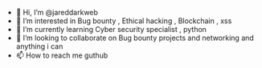 - 👋 Hi, I’m @jareddarkweb
- 👀 I’m interested in Bug bounty , Ethical hacking , Blockchain , xss
- 🌱 I’m currently learning Cyber security specialist , python
- 💞️ I’m looking to collaborate on Bug bounty projects and networking and anything i can
- 📫 How to reach me guthub

<!---
jareddarkweb/jareddarkweb is a ✨ special ✨ repository because its `README.md` (this file) appears on your GitHub profile.
You can click the Preview link to take a look at your changes.
--->
